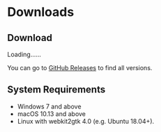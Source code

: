 # Downloads
<h2 id="OSNAME">Download</h2>
<p id="OSVERSION">Loading......</p>
<p id="EPHVERSION"></p>
<div id="downloadButtonContainer"></div>

You can go to [GitHub Releases](https://github.com/ResetPower/Epherome/releases) to find all versions.

## System Requirements

- Windows 7 and above
- macOS 10.13 and above
- Linux with webkit2gtk 4.0 (e.g. Ubuntu 18.04+).

<style>
    .downloadbutton {
        padding: 10px 20px;
        font-size: 18px;
        background-color: #4CAF50;
        color: white;
        border: none;
        border-radius: 5px;
        cursor: pointer;
    }
</style>

<script module>
    fetch('https://api.github.com/repos/ResetPower/Epherome/releases')
        .then(response => response.json())
        .then(data => {
            const htmlUrl = data[0].html_url;
            const version = htmlUrl.match(/tag\/(.*)$/)[1];
            checkOperatingSystem(version);
        });
    function checkOperatingSystem(version) {
        var osName = "Unknown";
        var osVersion = "Unknown";
        var userAgent = navigator.userAgent.toLowerCase();
        if (userAgent.indexOf("win") >= 0) {
            osName = "Windows";
            osVersion = "Windows 7 and above";
            addDownloadButton("https://github.com/ResetPower/Epherome/releases/download/"+version+"/Epherome_"+version+"_x64-setup.exe", "Download Installer(.exe)");
        } else if (userAgent.indexOf("mac") >= 0) {
            osName = "macOS";
            osVersion = "macOS High Sierra (10.13) and above";
            addDownloadButton("https://github.com/ResetPower/Epherome/releases/download/"+version+"/Epherome_"+version+"_x64.dmg", "Intel CPU Download(.dmg)");
            addDownloadButton("https://github.com/ResetPower/Epherome/releases/download/"+version+"/Epherome_x64.app.tar.gz", "Intel CPU Download(.app)")
        } else if (userAgent.indexOf("linux") >= 0) {
            osName = "Linux";
            osVersion = "Linux with webkit2gtk 4.0 (e.g. Ubuntu 18.04+)";
            addDownloadButton("https://github.com/ResetPower/Epherome/releases/download/"+version+"/Epherome_"+version+"_amd64.deb", ".deb Software Package");
            addDownloadButton("https://github.com/ResetPower/Epherome/releases/download/"+version+"/Epherome_"+version+"_amd64.AppImage", ".AppImage Software Package");
        }
        document.getElementById("OSNAME").innerHTML = "Epherome " + osName + " Version";
        document.getElementById("OSVERSION").innerHTML = "System Requirements: " + osVersion;
        document.getElementById("EPHVERSION").innerHTML = "Newest Version: " + version;
    }
    function addDownloadButton(downloadUrl, buttonText) {
        var container = document.getElementById("downloadButtonContainer");
        var buttonContainer = document.createElement("div");
        buttonContainer.className = "button-container";
        var button = document.createElement("a");
        button.innerHTML = buttonText;
        button.setAttribute("href",downloadUrl)
        buttonContainer.appendChild(button);
        container.appendChild(buttonContainer);
    }
</script>